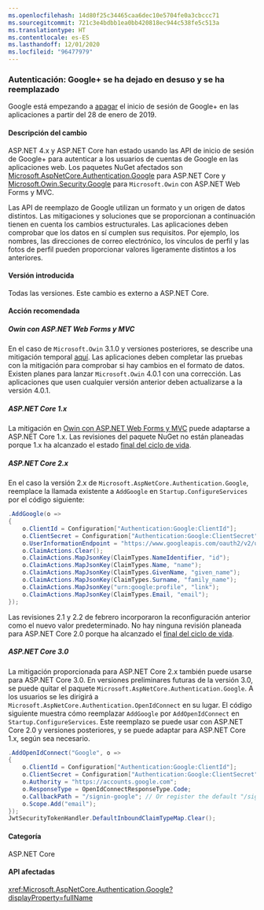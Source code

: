 ```yaml
---
ms.openlocfilehash: 14d80f25c34465caa6dec10e5704fe0a3cbccc71
ms.sourcegitcommit: 721c3e4bdbb1ea0bb420818ec944c538fe5c513a
ms.translationtype: HT
ms.contentlocale: es-ES
ms.lasthandoff: 12/01/2020
ms.locfileid: "96477979"
---
```

### <a name="authentication-google-deprecated-and-replaced"></a>Autenticación: Google+ se ha dejado en desuso y se ha reemplazado

Google está empezando a [apagar](https://developers.google.com/+/api-shutdown) el inicio de sesión de Google+ en las aplicaciones a partir del 28 de enero de 2019.

#### <a name="change-description"></a>Descripción del cambio

ASP.NET 4.x y ASP.NET Core han estado usando las API de inicio de sesión de Google+ para autenticar a los usuarios de cuentas de Google en las aplicaciones web. Los paquetes NuGet afectados son [Microsoft.AspNetCore.Authentication.Google](https://www.nuget.org/packages/Microsoft.AspNetCore.Authentication.Google/) para ASP.NET Core y [Microsoft.Owin.Security.Google](https://www.nuget.org/packages/Microsoft.Owin.Security.Google/) para `Microsoft.Owin` con ASP.NET Web Forms y MVC.

Las API de reemplazo de Google utilizan un formato y un origen de datos distintos. Las mitigaciones y soluciones que se proporcionan a continuación tienen en cuenta los cambios estructurales. Las aplicaciones deben comprobar que los datos en sí cumplen sus requisitos. Por ejemplo, los nombres, las direcciones de correo electrónico, los vínculos de perfil y las fotos de perfil pueden proporcionar valores ligeramente distintos a los anteriores.

#### <a name="version-introduced"></a>Versión introducida

Todas las versiones. Este cambio es externo a ASP.NET Core.

#### <a name="recommended-action"></a>Acción recomendada

##### <a name="owin-with-aspnet-web-forms-and-mvc"></a>Owin con ASP.NET Web Forms y MVC

En el caso de `Microsoft.Owin` 3.1.0 y versiones posteriores, se describe una mitigación temporal [aquí](https://github.com/aspnet/AspNetKatana/issues/251#issuecomment-449587635). Las aplicaciones deben completar las pruebas con la mitigación para comprobar si hay cambios en el formato de datos. Existen planes para lanzar `Microsoft.Owin` 4.0.1 con una corrección. Las aplicaciones que usen cualquier versión anterior deben actualizarse a la versión 4.0.1.

##### <a name="aspnet-core-1x"></a>ASP.NET Core 1.x

La mitigación en [Owin con ASP.NET Web Forms y MVC](#owin-with-aspnet-web-forms-and-mvc) puede adaptarse a ASP.NET Core 1.x. Las revisiones del paquete NuGet no están planeadas porque 1.x ha alcanzado el estado [final del ciclo de vida](https://dotnet.microsoft.com/platform/support-policy).

##### <a name="aspnet-core-2x"></a>ASP.NET Core 2.x

En el caso la versión 2.x de `Microsoft.AspNetCore.Authentication.Google`, reemplace la llamada existente a `AddGoogle` en `Startup.ConfigureServices` por el código siguiente:

```csharp
.AddGoogle(o =>
{
    o.ClientId = Configuration["Authentication:Google:ClientId"];
    o.ClientSecret = Configuration["Authentication:Google:ClientSecret"];
    o.UserInformationEndpoint = "https://www.googleapis.com/oauth2/v2/userinfo";
    o.ClaimActions.Clear();
    o.ClaimActions.MapJsonKey(ClaimTypes.NameIdentifier, "id");
    o.ClaimActions.MapJsonKey(ClaimTypes.Name, "name");
    o.ClaimActions.MapJsonKey(ClaimTypes.GivenName, "given_name");
    o.ClaimActions.MapJsonKey(ClaimTypes.Surname, "family_name");
    o.ClaimActions.MapJsonKey("urn:google:profile", "link");
    o.ClaimActions.MapJsonKey(ClaimTypes.Email, "email");
});
```

Las revisiones 2.1 y 2.2 de febrero incorporaron la reconfiguración anterior como el nuevo valor predeterminado. No hay ninguna revisión planeada para ASP.NET Core 2.0 porque ha alcanzado el [final del ciclo de vida](https://dotnet.microsoft.com/platform/support-policy).

##### <a name="aspnet-core-30"></a>ASP.NET Core 3.0

La mitigación proporcionada para ASP.NET Core 2.x también puede usarse para ASP.NET Core 3.0. En versiones preliminares futuras de la versión 3.0, se puede quitar el paquete `Microsoft.AspNetCore.Authentication.Google`. A los usuarios se les dirigirá a `Microsoft.AspNetCore.Authentication.OpenIdConnect` en su lugar. El código siguiente muestra cómo reemplazar `AddGoogle` por `AddOpenIdConnect` en `Startup.ConfigureServices`. Este reemplazo se puede usar con ASP.NET Core 2.0 y versiones posteriores, y se puede adaptar para ASP.NET Core 1.x, según sea necesario.

```csharp
.AddOpenIdConnect("Google", o =>
{
    o.ClientId = Configuration["Authentication:Google:ClientId"];
    o.ClientSecret = Configuration["Authentication:Google:ClientSecret"];
    o.Authority = "https://accounts.google.com";
    o.ResponseType = OpenIdConnectResponseType.Code;
    o.CallbackPath = "/signin-google"; // Or register the default "/signin-oidc"
    o.Scope.Add("email");
});
JwtSecurityTokenHandler.DefaultInboundClaimTypeMap.Clear();
```

#### <a name="category"></a>Categoría

ASP.NET Core

#### <a name="affected-apis"></a>API afectadas

<xref:Microsoft.AspNetCore.Authentication.Google?displayProperty=fullName>

<!-- 

#### Affected APIs

`N:Microsoft.AspNetCore.Authentication.Google`

-->
